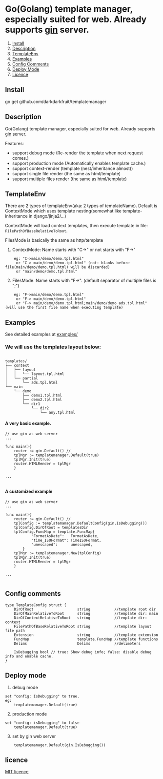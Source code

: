 Go(Golang) template manager, especially suited for web. Already supports [gin](https://github.com/gin-gonic/gin) server.
========================================================
1. [Install](#install)
2. [Description](#description)
3. [TemplateEnv](#templateenv)
4. [Examples](#examples)
5. [Config Comments](#config-comments)
6. [Deploy Mode](#deploy-mode)
7. [Licence](#licence)


## Install 
go get github.com/darkdarkfruit/templatemanager


## Description
Go(Golang) template manager, especially suited for web. Already supports [gin](https://github.com/gin-gonic/gin) server.

Features:
* support debug mode (Re-render the template when next request comes.)
* support production mode (Automatically enables template cache.)
* support context-render (template (nest/inheritance almost))
* support single file render (the same as html/template)
* support multiple files render (the same as html/template)

## TemplateEnv
There are 2 types of templateEnv(aka: 2 types of templateName). 
Default is ContextMode which uses template nesting(somewhat like template-inheritance in django/jinja2/...)

ContextMode will load context templates, then execute template in file: `FilePathOfBaseRelativeToRoot`.

FilesMode is basically the same as http/template

1. ContextMode: Name starts with "C->" or not starts with "F->"
```
	eg: "C->main/demo/demo.tpl.html"
	 or "C-> main/demo/demo.tpl.html" (not: blanks before file(main/demo/demo.tpl.html) will be discarded)
	 or	"main/demo/demo.tpl.html"
```
2. FilesMode:   Name starts with "F->". (default separator of multiple files is ";")
```
	eg: "F->main/demo/demo.tpl.html"
     or "F-> main/demo/demo.tpl.html"
     or "F-> main/demo/demo.tpl.html;main/demo/demo_ads.tpl.html" (will use the first file name when executing template)
```

## Examples
See detailed examples at [examples/](./examples)

### We will use the templates layout below:
```

templates/
├── context
│   ├── layout
│   │   └── layout.tpl.html
│   └── partial
│       └── ads.tpl.html
└── main
    └── demo
        ├── demo1.tpl.html
        ├── demo2.tpl.html
        └── dir1
            └── dir2
                └── any.tpl.html

```

#### A very basic example.
```
// use gin as web server
...

func main(){
    router := gin.Default() // 
	tplMgr := templatemanager.Default(true)
	tplMgr.Init(true)
	router.HTMLRender = tplMgr 
	}

...
	
```

#### A customized example
```
// use gin as web server
...

func main(){
    router := gin.Default() // 
    tplConfig := templatemanager.DefaultConfig(gin.IsDebugging())
	tplConfig.DirOfRoot = templatesDir
	tplConfig.FuncMap = template.FuncMap{
			"FormatAsDate":   FormatAsDate,
			"time_ISOFormat": TimeISOFormat,
			"unescaped":      unescaped,
		}
	tplMgr := templatemanager.New(tplConfig)
	tplMgr.Init(true)
	router.HTMLRender = tplMgr 
	}

...
	
```

## Config comments
``` 
type TemplateConfig struct {
	DirOfRoot                    string           //template root dir
	DirOfMainRelativeToRoot      string           //template dir: main
	DirOfContextRelativeToRoot   string           //template dir: context
	FilePathOfBaseRelativeToRoot string           //template layout file path
	Extension                    string           //template extension
	FuncMap                      template.FuncMap //template functions
	Delims                       Delims           //delimeters

	IsDebugging bool // true: Show debug info; false: disable debug info and enable cache.
}
```

## Deploy mode
1. debug mode
``` 
set "config: IsDebugging" to true.
eg:
    templatemanager.Default(true)
```

2. production mode
``` 
set "config: isDebugging" to false
    templatemanager.Default(true)
```

3. set by gin web server
```
    templatemanager.Default(gin.IsDebugging()) 
```


## licence
[MIT licence](./LICENSE)
